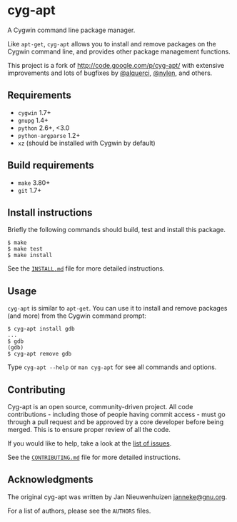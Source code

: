 cyg-apt
=======

A Cygwin command line package manager.

Like `apt-get`, `cyg-apt` allows you to install and remove packages on the Cygwin command line, and provides other package management functions.

This project is a fork of http://code.google.com/p/cyg-apt/ with extensive improvements and lots of bugfixes by [@alquerci](https://github.com/alquerci), [@nylen](https://github.com/nylen), and others.

Requirements
------------

* `cygwin` 1.7+
* `gnupg` 1.4+
* `python` 2.6+, &lt;3.0
* `python-argparse` 1.2+
* `xz` (should be installed with Cygwin by default)


Build requirements
------------------

* `make` 3.80+
* `git` 1.7+


Install instructions
--------------------

Briefly the following commands should build, test and install this package.

    $ make
    $ make test
    $ make install

See the [`INSTALL.md`](INSTALL.md) file for more detailed instructions.


Usage
-----

`cyg-apt` is similar to `apt-get`.  You can use it to install and remove packages (and more) from the Cygwin command prompt:

    $ cyg-apt install gdb
    ...
    $ gdb
    (gdb)
    $ cyg-apt remove gdb

Type `cyg-apt --help` or `man cyg-apt` for see all commands and options.


Contributing
------------

Cyg-apt is an open source, community-driven project. All code contributions -
including those of people having commit access - must go through a pull request
and be approved by a core developer before being merged. This is to ensure
proper review of all the code.

If you would like to help, take a look at the
[list of issues](https://github.com/nylen/cyg-apt/issues).

See the [`CONTRIBUTING.md`](CONTRIBUTING.md) file for more detailed instructions.


Acknowledgments
---------------

The original cyg-apt was written by Jan Nieuwenhuizen <janneke@gnu.org>.

For a list of authors, please see the `AUTHORS` files.
